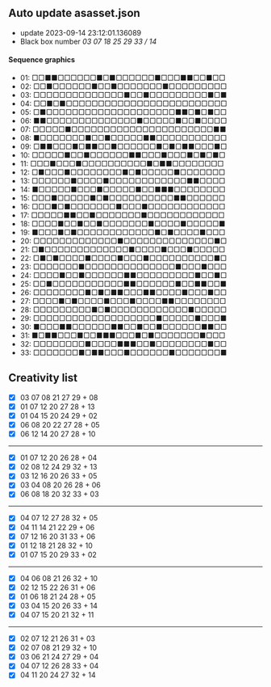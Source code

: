 ## Auto update asasset.json

* update 2023-09-14 23:12:01.136089
* Black box number _03 07 18 25 29 33 / 14_
#### Sequence graphics

* 01: □□■■□□□□□□■□■□□□□□□■□□□■■□□■□□
* 02: □□■□□□□□□■□□■□□□□□□□■□□□□□□□□□
* 03: □□□□□□□□□□□□□□■□□■□□□□□□□□□■□■
* 04: □□■□■□□□□□□□□□□□□□□□□□□□□□□□□□
* 05: □■□□□□□□□□□□□□□□□□□□□□■■□■□■□□
* 06: ■■□□□□□□□□□□□□□□■□□□□□■□□■□□□□
* 07: □□□□□■□□□□□□□□□□□□□□□□□□□□□□■■
* 08: ■□□□□□□□■□□■□□□□□■■□□□□□□□□□□□
* 09: □■■□□□■□■■□□■□□□□□□■□■□■■□□□■□
* 10: □□□□□■□□■□□□□□□■■□□□■□□□■□■□■□
* 11: □□□■□□□■□□□□□□□□□□■□■■□□□□□□□□
* 12: □■□□□■□□□□□□□□■□■□□□□□■□□□□□□□
* 13: □□□□□□■□□□□■□□□□□□□□□□□□■■□□□□
* 14: ■□□□□□■□□□■□□□□□■□□■■■□□□□□□□□
* 15: □□□■□□□□□■□■□□□□□□□□□□■■□□□□□□
* 16: □□□■□■□□□□□□□■□□□■□□□□□□□□□□□□
* 17: □□□□□■■□□■□□□□□□□■□□□□□□□□□□□□
* 18: □□□□■□□■□□■□□□□□□□■□□□□■□□□□□■
* 19: ■□□□■□■□□□□□□□□□□□□■□■□□□□■□□□
* 20: □□□□□□□□□□□□□■□□□□□□□□□□□□□□■□
* 21: □■□□□□□□□□□□□□□■□□□□■□□□■□□□□□
* 22: □■□■□□□□■□□□□■□□□■□□□□□□□□□□■□
* 23: □□□□□□□■□□□□□□□□□□□□□□■□□□■□□□
* 24: □□□□■□□■□□□□□□■■□□□□□□□□□■□□■□
* 25: □□■□□□□□□□□□□□■■□□□□□□■□□■■□□■
* 26: □□□□□□□□■□■□■■□□□■■□□□□■□□□■□□
* 27: □□□□■□■□□□□■□□□■□□□□■■□□□□□□□□
* 28: □□□□□□□□□■□■□□□□□□□□□□□□■□□□□□
* 29: □□□□□□□□□□□□□□□□□□□■□□□□□■□□□■
* 30: ■□□□■■□□□□□□■■□□■□□■□□□□□□■■□□
* 31: ■□■■□□□■□□■■■□□□■□■□□□□□□□■□□□
* 32: □□□□□□□□■□□□□■■■□□■□□□□□□□□■□□
* 33: □□□□□□□■□■■□□□■□□□□□□■□□□□□□□■
## Creativity list

- [x] 03 07 08 21 27 29 + 08
- [x] 01 07 12 20 27 28 + 13
- [x] 01 04 15 20 24 29 + 02
- [x] 06 08 20 22 27 28 + 05
- [x] 06 12 14 20 27 28 + 10
***
- [x] 01 07 12 20 26 28 + 04
- [x] 02 08 12 24 29 32 + 13
- [x] 03 12 16 20 26 33 + 05
- [x] 03 04 08 20 26 28 + 06
- [x] 06 08 18 20 32 33 + 03
***
- [x] 04 07 12 27 28 32 + 05
- [x] 04 11 14 21 22 29 + 06
- [x] 07 12 16 20 31 33 + 06
- [x] 01 12 18 21 28 32 + 10
- [x] 01 07 15 20 29 33 + 02
***
- [x] 04 06 08 21 26 32 + 10
- [x] 02 12 15 22 26 31 + 06
- [x] 01 06 18 21 24 28 + 05
- [x] 03 04 15 20 26 33 + 14
- [x] 04 07 15 20 21 32 + 11
***
- [x] 02 07 12 21 26 31 + 03
- [x] 02 07 08 21 29 32 + 10
- [x] 03 06 21 24 27 29 + 04
- [x] 04 07 12 26 28 33 + 04
- [x] 04 11 20 24 27 32 + 14
